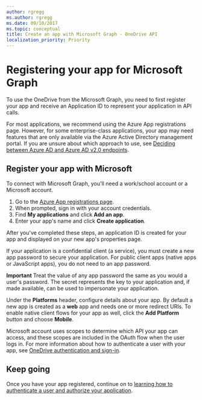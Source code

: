 ```yaml
---
author: rgregg
ms.author: rgregg
ms.date: 09/10/2017
ms.topic: conceptual
title: Create an app with Microsoft Graph - OneDrive API
localization_priority: Priority
---
```

# Registering your app for Microsoft Graph

To use the OneDrive from the Microsoft Graph, you need to first register your app and receive an Application ID to represent your application in API calls.

For most applications, we recommend using the Azure App registrations page.
However, for some enterprise-class applications, your app may need features that are only available via the Azure Active Directory management portal.
If you are unsure about which approach to use, see [Deciding between Azure AD and Azure AD v2.0 endpoints](https://aka.ms/graph-auth-overview#deciding-between-the-azure-ad-and-azure-ad-v2.0-endpoints).

## Register your app with Microsoft

To connect with Microsoft Graph, you'll need a work/school account or a Microsoft account.

1. Go to the [Azure App registrations page][1].
2. When prompted, sign in with your account credentials.
3. Find **My applications** and click **Add an app**.
4. Enter your app's name and click **Create application**.

[1]: https://aka.ms/AppRegistrations/?referrer=https%3A%2F%2Fdev.onedrive.com

After you've completed these steps, an application ID is created for your app and displayed on your new app's properties page.

If your application is a confidential client (a service), you must create a new app password to secure your application.
For public client apps (native apps or JavaScript apps), you do not need to an app password.

**Important** Treat the value of any app password the same as you would a user's password.
The secret represents the key to your application and, if made available, can be used to impersonate your application.

Under the **Platforms** header, configure details about your app.
By default a new app is created as a **web** app and needs one or more redirect URIs.
To enable native client flows for your app as well, click the **Add Platform** button and choose **Mobile**.

Microsoft account uses scopes to determine which API your app can access, and these scopes are included in the OAuth flow when the user logs in.
For more information about how to authenticate a user with your app, see [OneDrive authentication and sign-in](msa-oauth.md).


## Keep going

Once you have your app registered, continue on to [learning how to authenticate a user and authorize your application](graph-oauth.md).


<!-- {
  "type": "#page.annotation",
  "description": "How to register your app to work with OneDrive or OneDrive for Business and the OneDrive API.",
  "keywords": "authentication,oauth,msa,app registration,registration,azure active directory,aad,onedrive,api,onedrive for business",
  "section": "documentation",
  "tocPath": "Overview/App registration"
} -->

